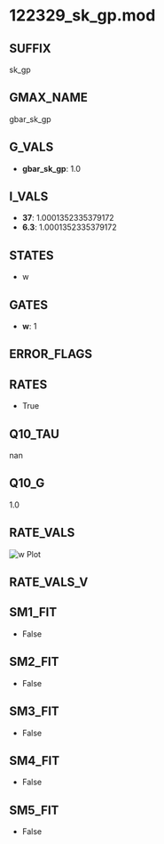 # 122329_sk_gp.mod

## SUFFIX

sk_gp

## GMAX_NAME

gbar_sk_gp

## G_VALS

- **gbar_sk_gp**: 1.0

## I_VALS

- **37**: 1.0001352335379172
- **6.3**: 1.0001352335379172

## STATES

- w

## GATES

- **w**: 1

## ERROR_FLAGS


## RATES

- True

## Q10_TAU

nan

## Q10_G

1.0

## RATE_VALS

![w Plot](/Users/pbozelos/Dropbox/icg-Chai-Panos/supermodels/output_markdown_files/KCa/122329_sk_gp.mod/images/w.png)

## RATE_VALS_V

## SM1_FIT

- False

## SM2_FIT

- False

## SM3_FIT

- False

## SM4_FIT

- False

## SM5_FIT

- False

